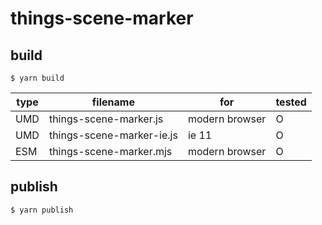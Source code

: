 # things-scene-marker

## build

`$ yarn build`

| type | filename                  | for            | tested |
| ---- | ------------------------- | -------------- | ------ |
| UMD  | things-scene-marker.js    | modern browser | O      |
| UMD  | things-scene-marker-ie.js | ie 11          | O      |
| ESM  | things-scene-marker.mjs   | modern browser | O      |

## publish

`$ yarn publish`

